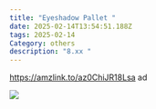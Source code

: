 ```yaml
---
title: "Eyeshadow Pallet "
date: 2025-02-14T13:54:51.188Z
tags: 2025-02-14
Category: others
description: "8.xx "
---
```

https://amzlink.to/az0ChiJR18Lsa  ad  

![](https://m.media-amazon.com/images/I/813MMC5hRZL._SL1500_.jpg)